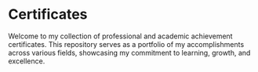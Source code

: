 # Certificates
Welcome to my collection of professional and academic achievement certificates. This repository serves as a portfolio of my accomplishments across various fields, showcasing my commitment to learning, growth, and excellence.
